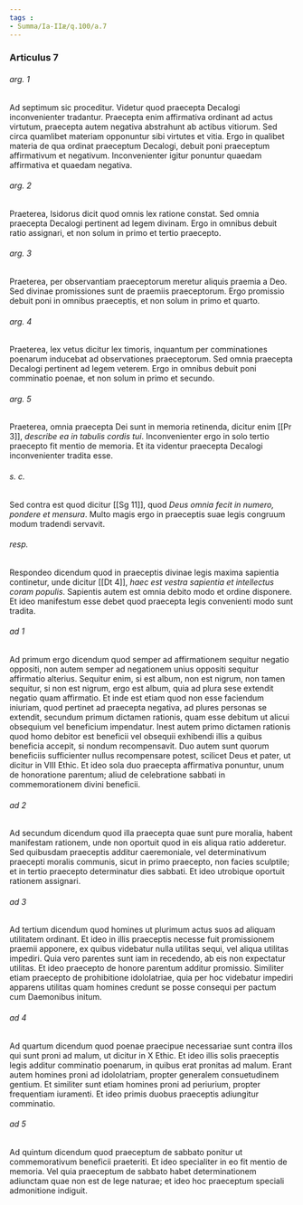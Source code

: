 ```yaml
---
tags : 
- Summa/Ia-IIæ/q.100/a.7
---
```


### Articulus 7

###### arg. 1
Ad septimum sic proceditur. Videtur quod praecepta Decalogi inconvenienter tradantur. Praecepta enim affirmativa ordinant ad actus virtutum, praecepta autem negativa abstrahunt ab actibus vitiorum. Sed circa quamlibet materiam opponuntur sibi virtutes et vitia. Ergo in qualibet materia de qua ordinat praeceptum Decalogi, debuit poni praeceptum affirmativum et negativum. Inconvenienter igitur ponuntur quaedam affirmativa et quaedam negativa.

###### arg. 2
Praeterea, Isidorus dicit quod omnis lex ratione constat. Sed omnia praecepta Decalogi pertinent ad legem divinam. Ergo in omnibus debuit ratio assignari, et non solum in primo et tertio praecepto.

###### arg. 3
Praeterea, per observantiam praeceptorum meretur aliquis praemia a Deo. Sed divinae promissiones sunt de praemiis praeceptorum. Ergo promissio debuit poni in omnibus praeceptis, et non solum in primo et quarto.

###### arg. 4
Praeterea, lex vetus dicitur lex timoris, inquantum per comminationes poenarum inducebat ad observationes praeceptorum. Sed omnia praecepta Decalogi pertinent ad legem veterem. Ergo in omnibus debuit poni comminatio poenae, et non solum in primo et secundo.

###### arg. 5
Praeterea, omnia praecepta Dei sunt in memoria retinenda, dicitur enim [[Pr 3]], *describe ea in tabulis cordis tui*. Inconvenienter ergo in solo tertio praecepto fit mentio de memoria. Et ita videntur praecepta Decalogi inconvenienter tradita esse.

###### s. c.
Sed contra est quod dicitur [[Sg 11]], quod *Deus omnia fecit in numero, pondere et mensura*. Multo magis ergo in praeceptis suae legis congruum modum tradendi servavit.

###### resp.
Respondeo dicendum quod in praeceptis divinae legis maxima sapientia continetur, unde dicitur [[Dt 4]], *haec est vestra sapientia et intellectus coram populis*. Sapientis autem est omnia debito modo et ordine disponere. Et ideo manifestum esse debet quod praecepta legis convenienti modo sunt tradita.

###### ad 1
Ad primum ergo dicendum quod semper ad affirmationem sequitur negatio oppositi, non autem semper ad negationem unius oppositi sequitur affirmatio alterius. Sequitur enim, si est album, non est nigrum, non tamen sequitur, si non est nigrum, ergo est album, quia ad plura sese extendit negatio quam affirmatio. Et inde est etiam quod non esse faciendum iniuriam, quod pertinet ad praecepta negativa, ad plures personas se extendit, secundum primum dictamen rationis, quam esse debitum ut alicui obsequium vel beneficium impendatur. Inest autem primo dictamen rationis quod homo debitor est beneficii vel obsequii exhibendi illis a quibus beneficia accepit, si nondum recompensavit. Duo autem sunt quorum beneficiis sufficienter nullus recompensare potest, scilicet Deus et pater, ut dicitur in VIII Ethic. Et ideo sola duo praecepta affirmativa ponuntur, unum de honoratione parentum; aliud de celebratione sabbati in commemorationem divini beneficii.

###### ad 2
Ad secundum dicendum quod illa praecepta quae sunt pure moralia, habent manifestam rationem, unde non oportuit quod in eis aliqua ratio adderetur. Sed quibusdam praeceptis additur caeremoniale, vel determinativum praecepti moralis communis, sicut in primo praecepto, non facies sculptile; et in tertio praecepto determinatur dies sabbati. Et ideo utrobique oportuit rationem assignari.

###### ad 3
Ad tertium dicendum quod homines ut plurimum actus suos ad aliquam utilitatem ordinant. Et ideo in illis praeceptis necesse fuit promissionem praemii apponere, ex quibus videbatur nulla utilitas sequi, vel aliqua utilitas impediri. Quia vero parentes sunt iam in recedendo, ab eis non expectatur utilitas. Et ideo praecepto de honore parentum additur promissio. Similiter etiam praecepto de prohibitione idololatriae, quia per hoc videbatur impediri apparens utilitas quam homines credunt se posse consequi per pactum cum Daemonibus initum.

###### ad 4
Ad quartum dicendum quod poenae praecipue necessariae sunt contra illos qui sunt proni ad malum, ut dicitur in X Ethic. Et ideo illis solis praeceptis legis additur comminatio poenarum, in quibus erat pronitas ad malum. Erant autem homines proni ad idololatriam, propter generalem consuetudinem gentium. Et similiter sunt etiam homines proni ad periurium, propter frequentiam iuramenti. Et ideo primis duobus praeceptis adiungitur comminatio.

###### ad 5
Ad quintum dicendum quod praeceptum de sabbato ponitur ut commemorativum beneficii praeteriti. Et ideo specialiter in eo fit mentio de memoria. Vel quia praeceptum de sabbato habet determinationem adiunctam quae non est de lege naturae; et ideo hoc praeceptum speciali admonitione indiguit.

